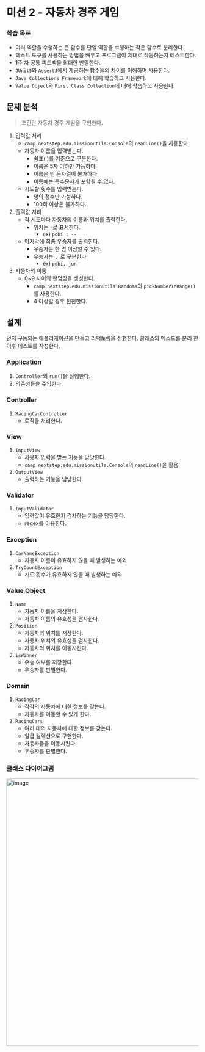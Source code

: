 # 미션 2 - 자동차 경주 게임

### 학습 목표

- 여러 역할을 수행하는 큰 함수를 단일 역할을 수행하는 작은 함수로 분리한다.
- 테스트 도구를 사용하는 방법을 배우고 프로그램이 제대로 작동하는지 테스트한다.
- 1주 차 공통 피드백을 최대한 반영한다.
- `JUnit5`와 `AssertJ`에서 제공하는 함수들의 차이를 이해하며 사용한다.
- `Java Collections Framework`에 대해 학습하고 사용한다.
- `Value Object`와 `First Class Collection`에 대해 학습하고 사용한다.

## 문제 분석

> 초간단 자동차 경주 게임을 구현한다.

1. 입력값 처리
    - `camp.nextstep.edu.missionutils.Console`의 `readLine()`을 사용한다.
    - 자동차 이름을 입력받는다.
        - 쉼표(,)를 기준으로 구분한다.
        - 이름은 5자 이하만 가능하다.
        - 이름은 빈 문자열이 불가하다
        - 이름에는 특수문자가 포함될 수 없다.
    - 시도할 횟수를 입력받는다.
        - 양의 정수만 가능하다.
        - 100회 이상은 불가하다.
2. 출력값 처리
    - 각 시도마다 자동차의 이름과 위치를 출력한다.
        - 위치는 `-`로 표시한다.
            - ex) `pobi : --`
    - 마지막에 최종 우승자를 출력한다.
        - 우승자는 한 명 이상일 수 있다.
        - 우승자는 `, `로 구분한다.
            - ex) `pobi, jun`
3. 자동차의 이동
    - 0~9 사이의 랜덤값을 생성한다.
        - `camp.nextstep.edu.missionutils.Randoms`의 `pickNumberInRange()`를 사용한다.
        - 4 이상일 경우 전진한다.

## 설계

먼저 구동되는 애플리케이션을 만들고 리팩토링을 진행한다. 클래스와 메소드를 분리 한 이후 테스트를 작성한다.

### Application

1. `Controller`의 `run()`을 실행한다.
2. 의존성들을 주입한다.

### Controller

1. `RacingCarController`
    - 로직을 처리한다.

### View

1. `InputView`
    - 사용자 입력을 받는 기능을 담당한다.
    - `camp.nextstep.edu.missionutils.Console`의 `readLine()`을 활용
2. `OutputView`
    - 출력하는 기능을 담당한다.

### Validator

1. `InputValidator`
    - 입력값이 유효한지 검사하는 기능을 담당한다.
    - regex를 이용한다.

### Exception

1. `CarNameException`
    - 자동차 이름이 유효하지 않을 때 발생하는 예외
2. `TryCountException`
    - 시도 횟수가 유효하지 않을 때 발생하는 예외

### Value Object

1. `Name`
    - 자동차 이름을 저장한다.
    - 자동차 이름의 유효성을 검사한다.
2. `Position`
    - 자동차의 위치를 저장한다.
    - 자동차 위치의 유효성을 검사한다.
    - 자동차의 위치를 이동시킨다.
3. `isWinner`
    - 우승 여부를 저장한다.
    - 우승자를 판별한다.

### Domain

1. `RacingCar`
    - 각각의 자동차에 대한 정보를 갖는다.
    - 자동차를 이동할 수 있게 한다.
2. `RacingCars`
    - 여러 대의 자동차에 대한 정보를 갖는다.
    - 일급 컬렉션으로 구현한다.
    - 자동차들을 이동시킨다.
    - 우승자를 판별한다.

### 클래스 다이어그램

<img width="700" alt="image" src="https://github.com/user-attachments/assets/688e1aed-bdca-48d7-9eb0-ca776f2e6e46">

